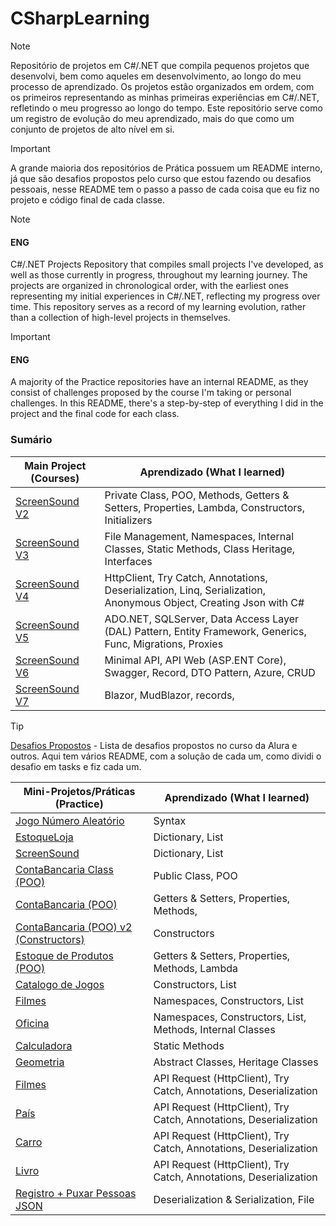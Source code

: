 # CSharpLearning
> [!NOTE]
> Repositório de projetos em C#/.NET que compila pequenos projetos que desenvolvi, bem como aqueles em desenvolvimento, ao longo do meu processo de aprendizado. Os projetos estão organizados em ordem, com os primeiros representando as minhas primeiras experiências em C#/.NET, refletindo o meu progresso ao longo do tempo. Este repositório serve como um registro de evolução do meu aprendizado, mais do que como um conjunto de projetos de alto nível em si.

> [!IMPORTANT]
> A grande maioria dos repositórios de Prática possuem um README interno, já que são desafios propostos pelo curso que estou fazendo ou desafios pessoais, nesse README tem o passo a passo de cada coisa que eu fiz no projeto e código final de cada classe. 

> [!NOTE]
> #### ENG
> C#/.NET Projects Repository that compiles small projects I've developed, as well as those currently in progress, throughout my learning journey. The projects are organized in chronological order, with the earliest ones representing my initial experiences in C#/.NET, reflecting my progress over time. This repository serves as a record of my learning evolution, rather than a collection of high-level projects in themselves.

> [!IMPORTANT]
> #### ENG
> A majority of the Practice repositories have an internal README, as they consist of challenges proposed by the course I'm taking or personal challenges. In this README, there's a step-by-step of everything I did in the project and the final code for each class.

### Sumário

| Main Project (Courses)                                  | Aprendizado (What I learned)                                           |
|--------------------------------------------|-------------------------------------------------------|
| [ScreenSound V2](ScreenSound%20V2) |     Private Class, POO, Methods, Getters & Setters, Properties, Lambda, Constructors, Initializers       |
| [ScreenSound V3](ScreenSound%20V3) |       File Management, Namespaces, Internal Classes, Static Methods, Class Heritage, Interfaces   |
| [ScreenSound V4](ScreenSound%20V4) |       HttpClient, Try Catch, Annotations, Deserialization, Linq, Serialization, Anonymous Object, Creating Json with C#  |
| [ScreenSound V5](ScreenSound%20V5) |       ADO.NET, SQLServer, Data Access Layer (DAL) Pattern, Entity Framework, Generics, Func, Migrations, Proxies |
| [ScreenSound V6](ScreenSound%20V6) |       Minimal API, API Web (ASP.ENT Core), Swagger, Record, DTO Pattern, Azure, CRUD |
| [ScreenSound V7](ScreenSound%20V7) |       Blazor, MudBlazor, records,  |

> [!TIP]
> [Desafios Propostos](/0.%20DesafiosPropostos/) - Lista de desafios propostos no curso da Alura e outros. Aqui tem vários README, com a solução de cada um, como dividi o desafio em tasks e fiz cada um.


| Mini-Projetos/Práticas    (Practice)                               | Aprendizado (What I learned)                                           |
|--------------------------------------------|-------------------------------------------------------|
| [Jogo Número Aleatório](/1.%20Introdução%20a%20C#/JogoNumeroAleatorio/) |       Syntax                                                |
| [EstoqueLoja](/1.%20Introdução%20a%20C#/EstoqueLoja/)                   | Dictionary, List |
| [ScreenSound](ScreenSound)                   |    Dictionary, List                                                   |
| [ContaBancaria Class (POO)](/2.%20Introdução%20a%20Orientação%20a%20Objetos/ContaBancariaClass) |   Public Class, POO                                                 |
| [ContaBancaria (POO)](/I2.%20Introdução%20a%20Orientação%20a%20Objetos/Conta%20Bancária%20POO) |   Getters & Setters, Properties, Methods,                                         |
| [ContaBancaria (POO) v2 (Constructors)](/2.%20Introdução%20a%20Orientação%20a%20Objetos/ContaBancaria%20Constructor/Conta%20Bancária%20POO) |   Constructors                                       |
| [Estoque de Produtos (POO)](/2.%20Introdução%20a%20Orientação%20a%20Objetos/EstoqueDeProdutos) |   Getters & Setters, Properties, Methods, Lambda                                        |
| [Catalogo de Jogos](/2.%20Introdução%20a%20Orientação%20a%20Objetos/CatalogoJogos/) |   Constructors, List                                    |
| [Filmes](/3.%20Namespaces,%20Heritage,%20Interfaces/Filmes) |           Namespaces, Constructors, List                          |
| [Oficina](/3.%20Namespaces,%20Heritage,%20Interfaces/Oficina) |           Namespaces, Constructors, List, Methods, Internal Classes                        |
| [Calculadora](/3.%20Namespaces,%20Heritage,%20Interfaces/Calculadora/) |          Static Methods                       |
| [Geometria](/3.%20Namespaces,%20Heritage,%20Interfaces/Geometria/) |          Abstract Classes, Heritage Classes                       |
| [Filmes](/4.%20Consumo%20de%20Endpoint/FilmeAPI/) |          API Request (HttpClient), Try Catch, Annotations, Deserialization                       |
| [País](/4.%20Consumo%20de%20Endpoint/PaisAPI/) |          API Request (HttpClient), Try Catch, Annotations, Deserialization                       |
| [Carro](/4.%20Consumo%20de%20Endpoint/APICarro//) |          API Request (HttpClient), Try Catch, Annotations, Deserialization                       |
| [Livro](/4.%20Consumo%20de%20Endpoint/API%20Livro/) |          API Request (HttpClient), Try Catch, Annotations, Deserialization                       |
| [Registro + Puxar Pessoas JSON](/5.%20Linq,%20Desserializar%20&%20Serializar/✅%20Desafio%20SerialPessoas.md) |          Deserialization & Serialization, File                    |
